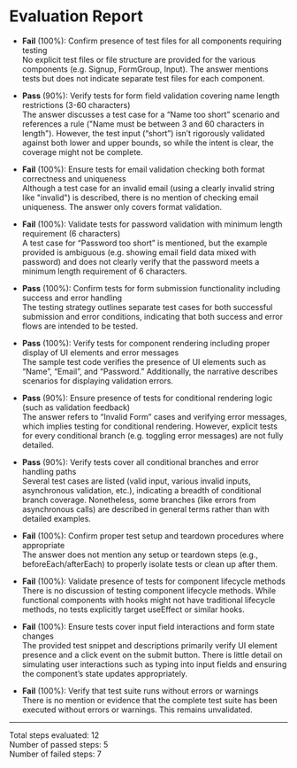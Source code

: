 # Evaluation Report

- **Fail** (100%): Confirm presence of test files for all components requiring testing  
  No explicit test files or file structure are provided for the various components (e.g. Signup, FormGroup, Input). The answer mentions tests but does not indicate separate test files for each component.

- **Pass** (90%): Verify tests for form field validation covering name length restrictions (3-60 characters)  
  The answer discusses a test case for a “Name too short” scenario and references a rule ("Name must be between 3 and 60 characters in length"). However, the test input (“short”) isn’t rigorously validated against both lower and upper bounds, so while the intent is clear, the coverage might not be complete.

- **Fail** (100%): Ensure tests for email validation checking both format correctness and uniqueness  
  Although a test case for an invalid email (using a clearly invalid string like "invalid") is described, there is no mention of checking email uniqueness. The answer only covers format validation.

- **Fail** (100%): Validate tests for password validation with minimum length requirement (6 characters)  
  A test case for “Password too short” is mentioned, but the example provided is ambiguous (e.g. showing email field data mixed with password) and does not clearly verify that the password meets a minimum length requirement of 6 characters.

- **Pass** (100%): Confirm tests for form submission functionality including success and error handling  
  The testing strategy outlines separate test cases for both successful submission and error conditions, indicating that both success and error flows are intended to be tested.

- **Pass** (100%): Verify tests for component rendering including proper display of UI elements and error messages  
  The sample test code verifies the presence of UI elements such as “Name”, “Email”, and “Password.” Additionally, the narrative describes scenarios for displaying validation errors.

- **Pass** (90%): Ensure presence of tests for conditional rendering logic (such as validation feedback)  
  The answer refers to “Invalid Form” cases and verifying error messages, which implies testing for conditional rendering. However, explicit tests for every conditional branch (e.g. toggling error messages) are not fully detailed.

- **Pass** (90%): Verify tests cover all conditional branches and error handling paths  
  Several test cases are listed (valid input, various invalid inputs, asynchronous validation, etc.), indicating a breadth of conditional branch coverage. Nonetheless, some branches (like errors from asynchronous calls) are described in general terms rather than with detailed examples.

- **Fail** (100%): Confirm proper test setup and teardown procedures where appropriate  
  The answer does not mention any setup or teardown steps (e.g., beforeEach/afterEach) to properly isolate tests or clean up after them.

- **Fail** (100%): Validate presence of tests for component lifecycle methods  
  There is no discussion of testing component lifecycle methods. While functional components with hooks might not have traditional lifecycle methods, no tests explicitly target useEffect or similar hooks.

- **Fail** (100%): Ensure tests cover input field interactions and form state changes  
  The provided test snippet and descriptions primarily verify UI element presence and a click event on the submit button. There is little detail on simulating user interactions such as typing into input fields and ensuring the component’s state updates appropriately.

- **Fail** (100%): Verify that test suite runs without errors or warnings  
  There is no mention or evidence that the complete test suite has been executed without errors or warnings. This remains unvalidated.

---

Total steps evaluated: 12  
Number of passed steps: 5  
Number of failed steps: 7